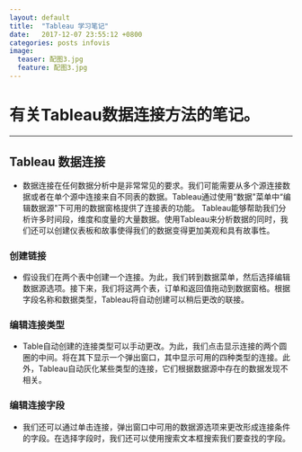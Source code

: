 ```yaml
---
layout: default
title:  "Tableau 学习笔记"
date:   2017-12-07 23:55:12 +0800
categories: posts infovis
image:
  teaser: 配图3.jpg
  feature: 配图3.jpg
---
```

# 有关Tableau数据连接方法的笔记。
---

## Tableau 数据连接
* 数据连接在任何数据分析中是非常常见的要求。我们可能需要从多个源连接数据或者在单个源中连接来自不同表的数据。Tableau通过使用“数据"菜单中“编辑数据源"下可用的数据窗格提供了连接表的功能。 Tableau能够帮助我们分析许多时间段，维度和度量的大量数据。使用Tableau来分析数据的同时，我们还可以创建仪表板和故事使得我们的数据变得更加美观和具有故事性。

### 创建链接
* 假设我们在两个表中创建一个连接。为此，我们转到数据菜单，然后选择编辑数据源选项。接下来，我们将这两个表，订单和返回值拖动到数据窗格。根据字段名称和数据类型，Tableau将自动创建可以稍后更改的联接。

### 编辑连接类型
* Table自动创建的连接类型可以手动更改。为此，我们点击显示连接的两个圆圈的中间。将在其下显示一个弹出窗口，其中显示可用的四种类型的连接。此外，Tableau自动灰化某些类型的连接，它们根据数据源中存在的数据发现不相关。

### 编辑连接字段
* 我们还可以通过单击连接，弹出窗口中可用的数据源选项来更改形成连接条件的字段。在选择字段时，我们还可以使用搜索文本框搜索我们要查找的字段。